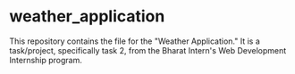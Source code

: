 # weather_application
This repository contains the file for the "Weather Application." It is a task/project, specifically task 2, from the Bharat Intern's Web Development Internship program.
